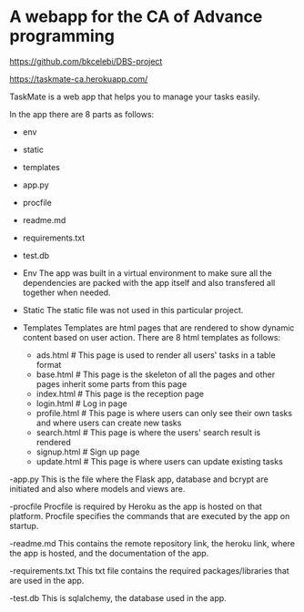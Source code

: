 # A webapp for the CA of Advance programming
https://github.com/bkcelebi/DBS-project

https://taskmate-ca.herokuapp.com/


TaskMate is a web app that helps you to manage your tasks easily.


In the app there are 8 parts as follows:
- env
- static
- templates
- app.py
- procfile
- readme.md
- requirements.txt
- test.db

- Env
The app was built in a virtual environment to make sure all the dependencies are packed with the app itself and also transfered all together when needed. 

- Static
The static file was not used in this particular project. 

- Templates
Templates are html pages that are rendered to show dynamic content based on user action. There are 8 html templates as follows:
  - ads.html      # This page is used to render all users' tasks in a table format
  - base.html     # This page is the skeleton of all the pages and other pages inherit some parts from this page
  - index.html    # This page is the reception page
  - login.html    # Log in page
  - profile.html  # This page is where users can only see their own tasks and where users can create new tasks
  - search.html   # This page is where the users' search result is rendered
  - signup.html   # Sign up page
  - update.html   # This page is where users can update existing tasks

-app.py
This is the file where the Flask app, database and bcrypt are initiated and also where models and views are. 

-procfile
Procfile is required by Heroku as the app is hosted on that platform. Procfile specifies the commands that are executed by the app on startup.

-readme.md
This contains the remote repository link, the heroku link, where the app is hosted, and the documentation of the app.

-requirements.txt
This txt file contains the required packages/libraries that are used in the app.

-test.db
This is sqlalchemy, the database used in the app.
